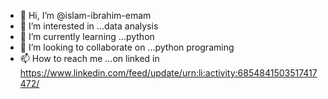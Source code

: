- 👋 Hi, I’m @islam-ibrahim-emam
- 👀 I’m interested in ...data analysis 
- 🌱 I’m currently learning ...python 
- 💞️ I’m looking to collaborate on ...python programing 
- 📫 How to reach me ...on linked in https://www.linkedin.com/feed/update/urn:li:activity:6854841503517417472/

<!---
islam-ibrahim-emam/islam-ibrahim-emam is a ✨ special ✨ repository because its `README.md` (this file) appears on your GitHub profile.
You can click the Preview link to take a look at your changes.
--->

